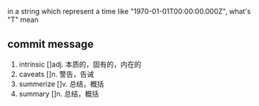 in a string which represent a time like "1970-01-01T00:00:00.000Z", what's "T" mean


## commit message

1. intrinsic []adj. 本质的，固有的，内在的
2. caveats []n. 警告，告诫
3. summerize []v. 总结，概括
4. summary []n. 总结，概括
